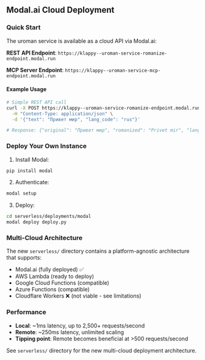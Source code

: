## Modal.ai Cloud Deployment

### Quick Start

The uroman service is available as a cloud API via Modal.ai:

**REST API Endpoint**: `https://klappy--uroman-service-romanize-endpoint.modal.run`

**MCP Server Endpoint**: `https://klappy--uroman-service-mcp-endpoint.modal.run`

#### Example Usage

```bash
# Simple REST API call
curl -X POST https://klappy--uroman-service-romanize-endpoint.modal.run \
  -H "Content-Type: application/json" \
  -d '{"text": "Привет мир", "lang_code": "rus"}'

# Response: {"original": "Привет мир", "romanized": "Privet mir", "lang_code": "rus"}
```

### Deploy Your Own Instance

1. Install Modal:
```bash
pip install modal
```

2. Authenticate:
```bash
modal setup
```

3. Deploy:
```bash
cd serverless/deployments/modal
modal deploy deploy.py
```

### Multi-Cloud Architecture

The new `serverless/` directory contains a platform-agnostic architecture that supports:
- Modal.ai (fully deployed) ✅
- AWS Lambda (ready to deploy)
- Google Cloud Functions (compatible)
- Azure Functions (compatible)
- Cloudflare Workers ❌ (not viable - see limitations)

### Performance

- **Local**: ~1ms latency, up to 2,500+ requests/second
- **Remote**: ~250ms latency, unlimited scaling
- **Tipping point**: Remote becomes beneficial at >500 requests/second

See `serverless/` directory for the new multi-cloud deployment architecture.
